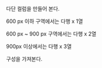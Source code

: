 다단 컬럼을 만들어 본다.

600 px 이하 구역에서는 다행 x 1열

600 px ~ 900 px 구역에서는 다행 x 2열

900px 이상에서는 다행 x 3열

구성을 가져본다.
